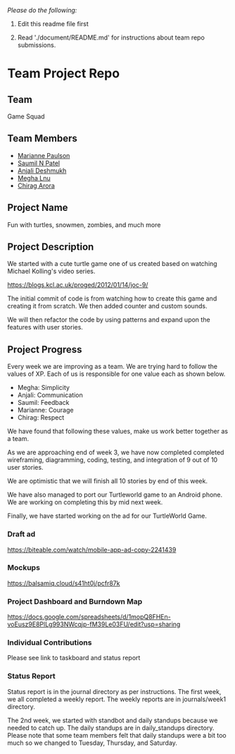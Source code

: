 
*Please do the following:*

1. Edit this readme file first

2. Read './document/README.md' for instructions about team repo submissions.


# Team Project Repo 

## Team

Game Squad

## Team Members

* [Marianne Paulson](https://github.com/mariannepaulson/cmpe202)
* [Saumil N Patel](https://github.com/xxx/cmpe202)
* [Anjali Deshmukh](https://github.com/Anjali-Deshmukh/cmpe202)
* [Megha Lnu](https://github.com/megha-31/cmpe202)
* [Chirag Arora](https://github.com/chiragarora1703/cmpe202)

## Project Name

Fun with turtles, snowmen, zombies, and much more

## Project Description

We started with a cute turtle game one of us created based on watching Michael Kolling's video series.

https://blogs.kcl.ac.uk/proged/2012/01/14/joc-9/

The initial commit of code is from watching how to create this game and creating it from scratch. We then added counter and custom sounds. 

We will then refactor the code by using patterns and expand upon the features with user stories.

## Project Progress

Every week we are improving as a team. We are trying hard to follow the values of XP.
Each of us is responsible for one value each as shown below.

-   Megha: Simplicity
-   Anjali: Communication
-   Saumil: Feedback
-   Marianne: Courage
-   Chirag: Respect

We have found that following these values, make us work better together as a team.

As we are approaching end of week 3, we have now completed completed wireframing, diagramming, coding, testing, and integration of 9 out of 10 user stories.

We are optimistic that we will finish all 10 stories by end of this week.

We have also managed to port our Turtleworld game to an Android phone. We are working 
on completing this by mid next week.

Finally, we have started working on the ad for our TurtleWorld Game.

### Draft ad

https://biteable.com/watch/mobile-app-ad-copy-2241439

### Mockups

https://balsamiq.cloud/s41ht0j/pcfr87k


### Project Dashboard and Burndown Map
https://docs.google.com/spreadsheets/d/1mopQ8FHEn-voEusz9E8PlLg993NWcqjp-fM39Le03FU/edit?usp=sharing

### Individual Contributions

Please see link to taskboard and status report

### Status Report

Status report is in the journal directory as per instructions.
The first week, we all completed a weekly report.
The weekly reports are in journals/week1 directory.

The 2nd week, we started with standbot and daily standups because we needed to catch up.
The daily standups are in daily_standups directory.
Please note that some team members felt that daily standups were a bit too much so we changed 
to Tuesday, Thursday, and Saturday. 



